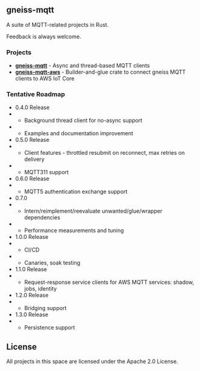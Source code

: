 ## gneiss-mqtt

A suite of MQTT-related projects in Rust.

Feedback is always welcome.

### Projects
* **[gneiss-mqtt](https://crates.io/crates/gneiss-mqtt)** - Async and thread-based MQTT clients
* **[gneiss-mqtt-aws](https://crates.io/crates/gneiss-mqtt-aws)** - Builder-and-glue crate to connect gneiss MQTT clients to AWS IoT Core

### Tentative Roadmap
* 0.4.0 Release 
* * Background thread client for no-async support
* * Examples and documentation improvement
* 0.5.0 Release
* * Client features - throttled resubmit on reconnect, max retries on delivery
* * MQTT311 support
* 0.6.0 Release
* * MQTT5 authentication exchange support
* 0.7.0
* * Intern/reimplement/reevaluate unwanted/glue/wrapper dependencies
* * Performance measurements and tuning
* 1.0.0 Release 
* * CI/CD
* * Canaries, soak testing
* 1.1.0 Release
* * Request-response service clients for AWS MQTT services: shadow, jobs, identity
* 1.2.0 Release
* * Bridging support
* 1.3.0 Release
* * Persistence support

## License

All projects in this space are licensed under the Apache 2.0 License. 
